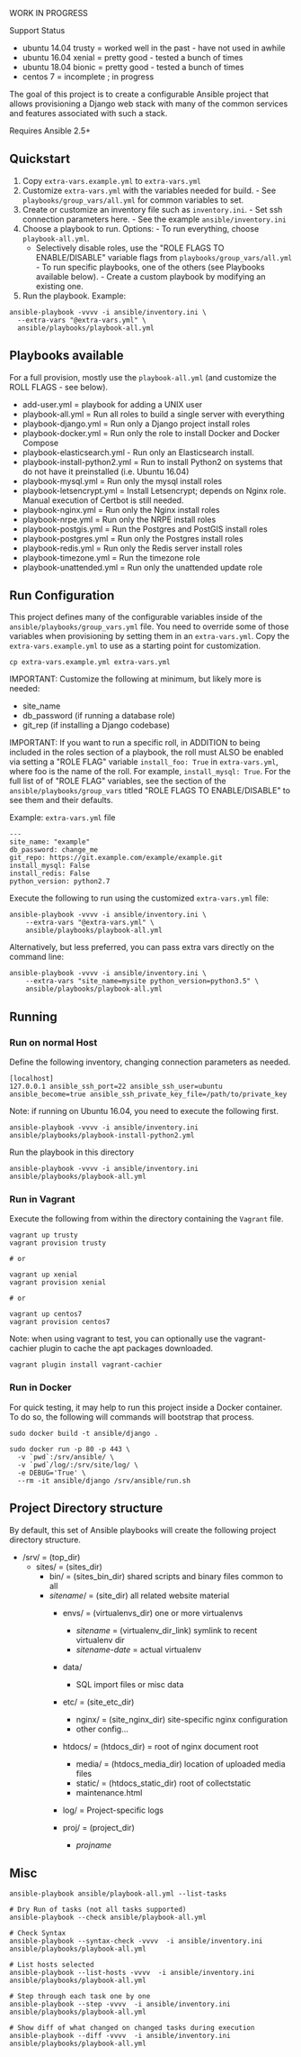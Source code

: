 WORK IN PROGRESS

Support Status

-  ubuntu 14.04 trusty = worked well in the past - have not used in awhile
-  ubuntu 16.04 xenial = pretty good - tested a bunch of times
-  ubuntu 18.04 bionic = pretty good - tested a bunch of times
-  centos 7 = incomplete ; in progress

The goal of this project is to  create a configurable Ansible project
that allows provisioning a Django web stack with many of the common services
and features associated with such a stack.

Requires Ansible 2.5+

## Quickstart

  1. Copy `extra-vars.example.yml` to `extra-vars.yml`
  2. Customize `extra-vars.yml` with the variables needed for build.
    - See `playbooks/group_vars/all.yml` for common variables to set.
  3. Create or customize an inventory file such as `inventory.ini`.
    - Set ssh connection parameters here.
    - See the example `ansible/inventory.ini`
  4. Choose a playbook to run. Options:
    - To run everything, choose `playbook-all.yml`.
       - Selectively disable roles, use the "ROLE FLAGS TO ENABLE/DISABLE"
         variable flags from `playbooks/group_vars/all.yml`
    - To run specific playbooks, one of the others (see
      Playbooks available below).
    - Create a custom playbook by modifying an existing one.
  5. Run the playbook. Example:


    ansible-playbook -vvvv -i ansible/inventory.ini \
      --extra-vars "@extra-vars.yml" \
      ansible/playbooks/playbook-all.yml


## Playbooks available

For a full provision, mostly use the `playbook-all.yml` (and customize the
ROLL FLAGS - see below).

 - add-user.yml = playbook for adding a UNIX user
 - playbook-all.yml = Run all roles to build a single server with everything
 - playbook-django.yml = Run only a Django project install roles
 - playbook-docker.yml = Run only the role to install Docker and Docker Compose
 - playbook-elasticsearch.yml - Run only an Elasticsearch install.
 - playbook-install-python2.yml = Run to install Python2 on systems that do not
     have it preinstalled (i.e. Ubuntu 16.04)
 - playbook-mysql.yml = Run only the mysql install roles
 - playbook-letsencrypt.yml = Install Letsencrypt; depends on Nginx role.
     Manual execution of Certbot is still needed.
 - playbook-nginx.yml = Run only the Nginx install roles
 - playbook-nrpe.yml = Run only the NRPE install roles
 - playbook-postgis.yml = Run the Postgres and PostGIS install roles
 - playbook-postgres.yml = Run only the Postgres install roles
 - playbook-redis.yml = Run only the Redis server install roles
 - playbook-timezone.yml = Run the timezone role
 - playbook-unattended.yml = Run only the unattended update role


## Run Configuration

This project defines many of the configurable variables inside of the
`ansible/playbooks/group_vars.yml` file. You need to override some of those
variables when provisioning by setting them in an `extra-vars.yml`. Copy the
`extra-vars.example.yml` to use as a starting point for customization.

    cp extra-vars.example.yml extra-vars.yml

IMPORTANT: Customize the following at minimum, but likely more is needed:
  - site_name
  - db_password (if running a database role)
  - git_rep (if installing a Django codebase)

IMPORTANT: If you want to run a specific roll, in ADDITION to being included
in the roles section of a playbook, the roll must ALSO be enabled via setting
a "ROLE FLAG" variable `install_foo: True` in `extra-vars.yml`, where foo is the
name of the roll.  For example, `install_mysql: True`. For the full list of of
"ROLE FLAG" variables, see the section of the `ansible/playbooks/group_vars`
titled "ROLE FLAGS TO ENABLE/DISABLE" to see them and their defaults.

Example: `extra-vars.yml` file

    ---
    site_name: "example"
    db_password: change_me
    git_repo: https://git.example.com/example/example.git
    install_mysql: False
    install_redis: False
    python_version: python2.7

Execute the following to run using the customized `extra-vars.yml` file:

    ansible-playbook -vvvv -i ansible/inventory.ini \
        --extra-vars "@extra-vars.yml" \
        ansible/playbooks/playbook-all.yml

Alternatively, but less preferred, you can pass extra vars directly on the
command line:

    ansible-playbook -vvvv -i ansible/inventory.ini \
        --extra-vars "site_name=mysite python_version=python3.5" \
        ansible/playbooks/playbook-all.yml


## Running

### Run on normal Host

Define the following inventory, changing connection parameters as needed.

    [localhost]
    127.0.0.1 ansible_ssh_port=22 ansible_ssh_user=ubuntu ansible_become=true ansible_ssh_private_key_file=/path/to/private_key

Note: if running on Ubuntu 16.04, you need to execute the following first.

    ansible-playbook -vvvv -i ansible/inventory.ini ansible/playbooks/playbook-install-python2.yml

Run the playbook in this directory

    ansible-playbook -vvvv -i ansible/inventory.ini ansible/playbooks/playbook-all.yml

### Run in Vagrant

Execute the following from within the directory containing the `Vagrant` file.

    vagrant up trusty
    vagrant provision trusty

    # or

    vagrant up xenial
    vagrant provision xenial

    # or

    vagrant up centos7
    vagrant provision centos7

Note: when using vagrant to test, you can optionally use the vagrant-cachier
plugin to cache the apt packages downloaded.

    vagrant plugin install vagrant-cachier

### Run in Docker

For quick testing, it may help to run this project inside a Docker container.
To do so, the following will commands will bootstrap that process.

    sudo docker build -t ansible/django .

    sudo docker run -p 80 -p 443 \
      -v `pwd`:/srv/ansible/ \
      -v `pwd`/log/:/srv/site/log/ \
      -e DEBUG='True' \
      --rm -it ansible/django /srv/ansible/run.sh

## Project Directory structure

By default, this set of Ansible playbooks will create the following project
directory structure.

- /srv/ = (top_dir)
    - sites/ = (sites_dir)
        - bin/ = (sites_bin_dir) shared scripts and binary files common to all
        - *sitename*/ = (site_dir) all related website material
            - envs/ = (virtualenvs_dir) one or more virtualenvs
                - *sitename* = (virtualenv_dir_link) symlink to recent virtualenv dir
                - *sitename-date* = actual virtualenv

            - data/
                - SQL import files or misc data

            - etc/ = (site_etc_dir)
                - nginx/ = (site_nginx_dir) site-specific nginx configuration
                - other config...

            - htdocs/ = (htdocs_dir) = root of nginx document root
                - media/ = (htdocs_media_dir) location of uploaded media files
                - static/ = (htdocs_static_dir) root of collectstatic
                - maintenance.html

            - log/ = Project-specific logs

            - proj/ = (project_dir)
                - *projname*

## Misc

    ansible-playbook ansible/playbook-all.yml --list-tasks

    # Dry Run of tasks (not all tasks supported)
    ansible-playbook --check ansible/playbook-all.yml

    # Check Syntax
    ansible-playbook --syntax-check -vvvv  -i ansible/inventory.ini ansible/playbooks/playbook-all.yml

    # List hosts selected
    ansible-playbook --list-hosts -vvvv  -i ansible/inventory.ini ansible/playbooks/playbook-all.yml

    # Step through each task one by one
    ansible-playbook --step -vvvv  -i ansible/inventory.ini ansible/playbooks/playbook-all.yml

    # Show diff of what changed on changed tasks during execution
    ansible-playbook --diff -vvvv  -i ansible/inventory.ini ansible/playbooks/playbook-all.yml
